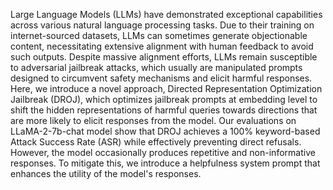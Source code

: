 Large Language Models (LLMs) have demonstrated exceptional capabilities across various natural language processing tasks. Due to their training on internet-sourced datasets, LLMs can sometimes generate objectionable content, necessitating extensive alignment with human feedback to avoid such outputs. Despite massive alignment efforts, LLMs remain susceptible to adversarial jailbreak attacks, which usually are manipulated prompts designed to circumvent safety mechanisms and elicit harmful responses. Here, we introduce a novel approach, Directed Representation Optimization Jailbreak (DROJ), which optimizes jailbreak prompts at embedding level to shift the hidden representations of harmful queries towards directions that are more likely to elicit responses from the model. Our evaluations on LLaMA-2-7b-chat model show that DROJ achieves a 100% keyword-based Attack Success Rate (ASR) while effectively preventing direct refusals. However, the model occasionally produces repetitive and non-informative responses. To mitigate this, we introduce a helpfulness system prompt that enhances the utility of the model's responses.
